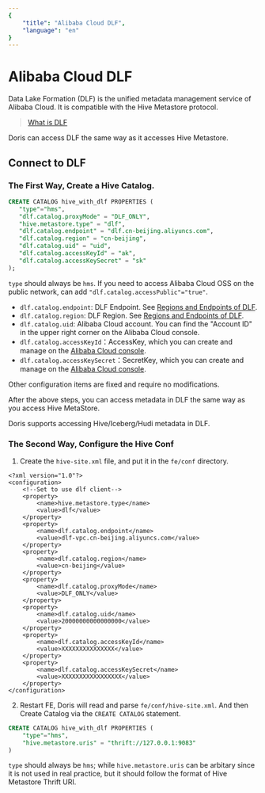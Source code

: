 ```yaml
---
{
    "title": "Alibaba Cloud DLF",
    "language": "en"
}
---
```


<!-- 
Licensed to the Apache Software Foundation (ASF) under one
or more contributor license agreements.  See the NOTICE file
distributed with this work for additional information
regarding copyright ownership.  The ASF licenses this file
to you under the Apache License, Version 2.0 (the
"License"); you may not use this file except in compliance
with the License.  You may obtain a copy of the License at

  http://www.apache.org/licenses/LICENSE-2.0

Unless required by applicable law or agreed to in writing,
software distributed under the License is distributed on an
"AS IS" BASIS, WITHOUT WARRANTIES OR CONDITIONS OF ANY
KIND, either express or implied.  See the License for the
specific language governing permissions and limitations
under the License.
-->


# Alibaba Cloud DLF

Data Lake Formation (DLF) is the unified metadata management service of Alibaba Cloud. It is compatible with the Hive Metastore protocol.

> [What is DLF](https://www.alibabacloud.com/product/datalake-formation)

Doris can access DLF the same way as it accesses Hive Metastore.

## Connect to DLF

### The First Way, Create a Hive Catalog.

```sql
CREATE CATALOG hive_with_dlf PROPERTIES (
   "type"="hms",
   "dlf.catalog.proxyMode" = "DLF_ONLY",
   "hive.metastore.type" = "dlf",
   "dlf.catalog.endpoint" = "dlf.cn-beijing.aliyuncs.com",
   "dlf.catalog.region" = "cn-beijing",
   "dlf.catalog.uid" = "uid",
   "dlf.catalog.accessKeyId" = "ak",
   "dlf.catalog.accessKeySecret" = "sk"
);
```

`type` should always be `hms`. If you need to access Alibaba Cloud OSS on the public network, can add `"dlf.catalog.accessPublic"="true"`.

* `dlf.catalog.endpoint`: DLF Endpoint. See [Regions and Endpoints of DLF](https://www.alibabacloud.com/help/en/data-lake-formation/latest/regions-and-endpoints).
* `dlf.catalog.region`: DLF Region. See [Regions and Endpoints of DLF](https://www.alibabacloud.com/help/en/data-lake-formation/latest/regions-and-endpoints).
* `dlf.catalog.uid`: Alibaba Cloud account. You can find the "Account ID" in the upper right corner on the Alibaba Cloud console.
* `dlf.catalog.accessKeyId`：AccessKey, which you can create and manage on the [Alibaba Cloud console](https://ram.console.aliyun.com/manage/ak).
* `dlf.catalog.accessKeySecret`：SecretKey, which you can create and manage on the [Alibaba Cloud console](https://ram.console.aliyun.com/manage/ak).

Other configuration items are fixed and require no modifications.

After the above steps, you can access metadata in DLF the same way as you access Hive MetaStore.

Doris supports accessing Hive/Iceberg/Hudi metadata in DLF.

### The Second Way, Configure the Hive Conf

1. Create the `hive-site.xml` file, and put it in the `fe/conf`  directory.

```
<?xml version="1.0"?>
<configuration>
    <!--Set to use dlf client-->
    <property>
        <name>hive.metastore.type</name>
        <value>dlf</value>
    </property>
    <property>
        <name>dlf.catalog.endpoint</name>
        <value>dlf-vpc.cn-beijing.aliyuncs.com</value>
    </property>
    <property>
        <name>dlf.catalog.region</name>
        <value>cn-beijing</value>
    </property>
    <property>
        <name>dlf.catalog.proxyMode</name>
        <value>DLF_ONLY</value>
    </property>
    <property>
        <name>dlf.catalog.uid</name>
        <value>20000000000000000</value>
    </property>
    <property>
        <name>dlf.catalog.accessKeyId</name>
        <value>XXXXXXXXXXXXXXX</value>
    </property>
    <property>
        <name>dlf.catalog.accessKeySecret</name>
        <value>XXXXXXXXXXXXXXXXX</value>
    </property>
</configuration>
```

2. Restart FE, Doris will read and parse `fe/conf/hive-site.xml`. And then Create Catalog via the `CREATE CATALOG` statement.

```sql
CREATE CATALOG hive_with_dlf PROPERTIES (
    "type"="hms",
    "hive.metastore.uris" = "thrift://127.0.0.1:9083"
)
```

`type` should always be `hms`; while `hive.metastore.uris` can be arbitary since it is not used in real practice, but it should follow the format of Hive Metastore Thrift URI.


